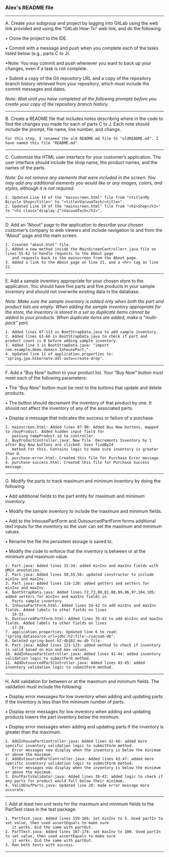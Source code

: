 ### Alex's README file

---
A.  Create your subgroup and project by logging into GitLab using the web link provided and using the 
“GitLab How-To” web link, and do the following:

•   Clone the project to the IDE.

•   Commit with a message and push when you complete each of the tasks listed below (e.g., parts C to J).

*Note: You may commit and push whenever you want to back up your changes, even if a task is not complete.

•   Submit a copy of the Git repository URL and a copy of the repository branch history retrieved from your 
repository, which must include the commit messages and dates.

*Note: Wait until you have completed all the following prompts before you create your copy of the 
repository branch history.*

---

B. Create a README file that includes notes describing where in the code to find the changes you made for 
each of parts C to J. Each note should include the prompt, file name, line number, and change.

    For this step, I renamed the old README.md file to "oldREADME.md". I have named this file "README.md".

---
C.  Customize the HTML user interface for your customer’s application. The user interface should 
include the shop name, the product names, and the names of the parts.

*Note: Do not remove any elements that were included in the screen. You may add any additional elements you would like or 
any images, colors, and styles, although it is not required.*

    1. Updated Line 14 of the "mainscreen.html" file from "<title>My Bicycle Shop</title>" to "<title>VacuumTech/<title>".
    2. Updated Line 19 of the "mainscreen.html" file from "<h1>Shop</h1>" to "<h1 class="display-2">VacuumTech</h1>".

---
D.  Add an “About” page to the application to describe your chosen customer’s company to web viewers and include navigation 
to and from the “About” page and the main screen.

    1. Created "about.html" file.
    2. Added a new method inside the MainScreenControllerr.java file on lines 55-62 to handle requests to the About page 
       and requests back to the mainscreen from the About page.
    3. Added a link to the About page on line 21, and a <hr> tag on line 22.

---
E.  Add a sample inventory appropriate for your chosen store to the application. You should have five parts and five
    products in your sample inventory and should not overwrite existing data in the database.

*Note: Make sure the sample inventory is added only when both the part and product lists are empty. When adding the
sample inventory appropriate for the store, the inventory is stored in a set so duplicate items cannot be added to your
products. When duplicate items are added, make a “multi-pack” part.*

    1. Added lines 67-113 in BootStrapData.java to add sample inventory.
    2. Added lines 63-66 in BootStrapData.java to check if part and product count is 0 before adding sample inventory.
    3. Added line 3 in BootStrapData.java: "import com.example.demo.domain.InhousePart;".
    4. Updated line 11 of application.properties to: "spring.jpa.hibernate.ddl-auto=create-drop".

---
F.  Add a “Buy Now” button to your product list. Your “Buy Now” button must meet each of the following parameters:

•   The “Buy Now” button must be next to the buttons that update and delete products.

•   The button should decrement the inventory of that product by one. It should not affect the inventory of any of the associated parts.

•   Display a message that indicates the success or failure of a purchase.

    1. mainscreen.html: Added lines 87-90: Added Buy Now buttons, mapped to /buyProduct. Added hidden input field for
       passing tempProduct.id to controller.
    2. BuyProductController.java: New file. Decrements Inventory by 1 after Buy Now buttons are clicked. Uses findById
       method for this. Contains logic to make sure inventory is greater than 0.
    3. purchase-error.html: Created this file for Purchase Error message.
    4. purchase-success.html: Created this file for Purchase Success message.

---
G. Modify the parts to track maximum and minimum inventory by doing the following:

•   Add additional fields to the part entity for maximum and minimum inventory.

•   Modify the sample inventory to include the maximum and minimum fields.

•   Add to the InhousePartForm and OutsourcedPartForm forms additional text inputs for the inventory so the user can set the maximum and minimum values.

•   Rename the file the persistent storage is saved to.

•   Modify the code to enforce that the inventory is between or at the minimum and maximum value.

    1. Part.java: Added lines 31-34: added minInv and maxInv fields with @Min annotation.
    2. Part.java: Added lines 50,55,56: updated constructor to include minInv and maxInv.
    3. Part.java: Added lines 116-120: added getters and setters for minInv and maxInv.
    4. BootStrapData.java: Added lines 72,73,80,81,88,89,96,97,104,105: added setters for minInv and maxInv fields in 
       Parts sample inventory.
    5. InhousePartForm.html: Added lines 34-42 to add minInv and maxInv fields. Added labels to other fields on lines
       16-33.
    6. OustourcedPartForm.html: Added lines 35-43 to add minInv and maxInv fields. Added labels to other fields on lines
       17-34.
    7. application.properties: Updated line 6 to read: "spring.datasource.url=jdbc:h2:file:~/vacuum-db".
    8. Deleted spring-boot-h2-db102.mv.db file.
    9. Part.java: Added lines 121-123: added method to check if inventory is valid based on min and max values.
    10. AddInhousePartController.java: Added lines 42-44: added inventory validation logic to submitForm method.
    11. AddOutsourcedPartController.java: Added lines 43-45: added inventory validation logic to submitForm method.

---
H. Add validation for between or at the maximum and minimum fields. The validation must include the following:

•   Display error messages for low inventory when adding and updating parts if the inventory is less than the minimum number of parts.

•   Display error messages for low inventory when adding and updating products lowers the part inventory below the minimum.

•   Display error messages when adding and updating parts if the inventory is greater than the maximum.

    1. AddInhousePartController.java: Added lines 42-46: added more specific inventory validation logic to submitForm method.
       Error messages now display when the inventory is below the minimum or above the maximum.
    2. AddOutsourcedPartController.java: Added lines 43-47: added more specific inventory validation logic to submitForm method.
       Error messages now display when the inventory is below the minimum or above the maximum.
    3. EnufPartsValidator.java: Added lines 38-42: added logic to check if any parts for product would fall below their minimum.
    4. ValidEnufParts.java: Updated line 20: made error message more accurate.

---
I.  Add at least two unit tests for the maximum and minimum fields to the PartTest class in the test package.

    1. PartTest.java: Added lines 159-166: set minInv to 5. Used partIn to set value, then used assertEquals to make sure
       it works. Did the same with partOut.
    2. PartTest.java: Added lines 167-174: set maxInv to 100. Used partIn to set value, then used assertEquals to make sure
       it works. Did the same with partOut.
    3. Ran both tests with success.
---